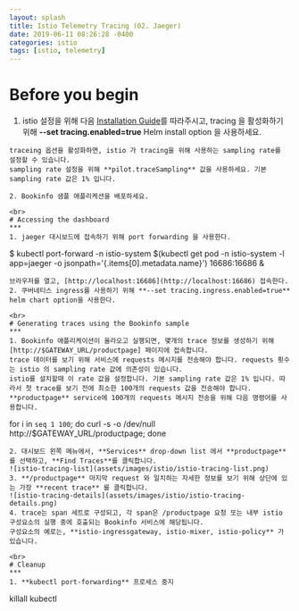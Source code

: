 ```yaml
---
layout: splash
title: Istio Telemetry Tracing (02. Jaeger)
date: 2019-06-11 08:26:28 -0400
categories: istio
tags: [istio, telemetry]
---
```


# Before you begin
1. istio 설정을 위해 다음 [Installation Guide](https://istio.io/docs/setup/kubernetes/install/helm/)를 따라주시고,
tracing 을 활성화하기 위해 **--set tracing.enabled=true** Helm install option 을 사용하세요.

```
traceing 옵션을 활성화하면, istio 가 tracing을 위해 사용하는 sampling rate를 설정할 수 있습니다.
sampling rate 설정을 위해 **pilot.traceSampling** 값을 사용하세요. 기본 sampling rate 값은 1% 입니다.

2. Bookinfo 샘플 애플리케션을 배포하세요.

<br>
# Accessing the dashboard
***
1. jaeger 대시보드에 접속하기 위해 port forwarding 을 사용한다.
```
$ kubectl port-forward -n istio-system $(kubectl get pod -n istio-system -l app=jaeger -o jsonpath='{.items[0].metadata.name}') 16686:16686  &
```
브라우저를 열고, [http://localhost:16686](http://localhost:16686) 접속한다.
2. 쿠버네티스 ingress를 사용하기 위해 **--set tracing.ingress.enabled=true** helm chart option을 사용한다.

<br>
# Generating traces using the Bookinfo sample
***
1. Bookinfo 애플리케이션이 올라오고 실행되면, 몇개의 trace 정보를 생성하기 위해 [http://$GATEWAY_URL/productpage] 페이지에 접속합니다.
trace 데이터를 보기 위해 서비스에 requests 메시지를 전송해야 합니다. requests 횟수는 istio 의 sampling rate 값에 의존성이 있습니다.
istio를 설치할때 이 rate 값을 설정합니다. 기본 sampling rate 값은 1% 입니다. 따라서 첫 trace를 보기 전에 최소한 100개의 requests 값을 전송해야 합니다.
**productpage** service에 100개의 requests 메시지 전송을 위해 다음 명령어를 사용합니다.
```
for i in `seq 1 100`; do curl -s -o /dev/null http://$GATEWAY_URL/productpage; done
```
2. 대시보드 왼쪽 메뉴에서, **Services** drop-down list 에서 **productpage**를 선택하고, **Find Traces**를 클릭합니다.
![istio-tracing-list](assets/images/istio/istio-tracing-list.png)
3. **/productpage** 마지막 request 와 일치하는 자세한 정보를 보기 위해 상단에 있는 가장 **recent trace** 를 클릭합니다.
![istio-tracing-details](assets/images/istio/istio-tracing-details.png)
4. trace는 span 세트로 구성되고, 각 span은 /productpage 요청 또는 내부 istio 구성요소의 실행 중에 호출되는 Bookinfo 서비스에 해당됩니다.
구성요소의 예로는, **istio-ingressgateway, istio-mixer, istio-policy** 가 있습니다.

<br>
# Cleanup
***
1. **kubectl port-forwarding** 프로세스 중지
```
killall kubectl
```
